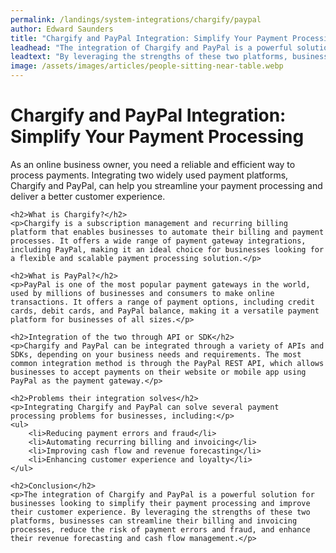 ```yaml
---
permalink: /landings/system-integrations/chargify/paypal
author: Edward Saunders
title: "Chargify and PayPal Integration: Simplify Your Payment Processing"
leadhead: "The integration of Chargify and PayPal is a powerful solution for businesses looking to simplify their payment processing and improve their customer experience"
leadtext: "By leveraging the strengths of these two platforms, businesses can streamline their billing and invoicing processes, reduce the risk of payment errors and fraud, and enhance their revenue forecasting and cash flow management."
image: /assets/images/articles/people-sitting-near-table.webp
---
```

<div class="arttext">	<h1>Chargify and PayPal Integration: Simplify Your Payment Processing</h1>
	<p>As an online business owner, you need a reliable and efficient way to process payments. Integrating two widely used payment platforms, Chargify and PayPal, can help you streamline your payment processing and deliver a better customer experience.</p>

	<h2>What is Chargify?</h2>
	<p>Chargify is a subscription management and recurring billing platform that enables businesses to automate their billing and payment processes. It offers a wide range of payment gateway integrations, including PayPal, making it an ideal choice for businesses looking for a flexible and scalable payment processing solution.</p>

	<h2>What is PayPal?</h2>
	<p>PayPal is one of the most popular payment gateways in the world, used by millions of businesses and consumers to make online transactions. It offers a range of payment options, including credit cards, debit cards, and PayPal balance, making it a versatile payment platform for businesses of all sizes.</p>

	<h2>Integration of the two through API or SDK</h2>
	<p>Chargify and PayPal can be integrated through a variety of APIs and SDKs, depending on your business needs and requirements. The most common integration method is through the PayPal REST API, which allows businesses to accept payments on their website or mobile app using PayPal as the payment gateway.</p>

	<h2>Problems their integration solves</h2>
	<p>Integrating Chargify and PayPal can solve several payment processing problems for businesses, including:</p>
	<ul>
		<li>Reducing payment errors and fraud</li>
		<li>Automating recurring billing and invoicing</li>
		<li>Improving cash flow and revenue forecasting</li>
		<li>Enhancing customer experience and loyalty</li>
	</ul>

	<h2>Conclusion</h2>
	<p>The integration of Chargify and PayPal is a powerful solution for businesses looking to simplify their payment processing and improve their customer experience. By leveraging the strengths of these two platforms, businesses can streamline their billing and invoicing processes, reduce the risk of payment errors and fraud, and enhance their revenue forecasting and cash flow management.</p>
</div>